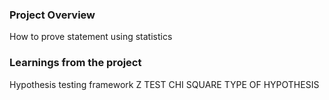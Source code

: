 ### Project Overview

 How to prove statement using statistics


### Learnings from the project

 Hypothesis testing framework
Z TEST
CHI SQUARE
TYPE OF HYPOTHESIS


